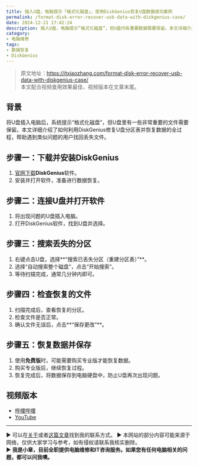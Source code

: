 ```yaml
---
title: 插入U盘，电脑提示「格式化磁盘」，使用DiskGenius恢复U盘数据成功案例
permalink: /format-disk-error-recover-usb-data-with-diskgenius-case/
date: 2024-12-21 17:42:24
description: 插入U盘，电脑提示“格式化磁盘”，但U盘内有重要数据需要保留。本文详细介绍了如何利用DiskGenius修复U盘分区表并恢复数据的全过程，帮助遇到类似问题的用户找回丢失文件。
category:
- 电脑维修
tags:
- 数据恢复
- DiskGenius
---
```


> 原文地址：<https://itxiaozhang.com/format-disk-error-recover-usb-data-with-diskgenius-case/>  
> 本文配合视频食用效果最佳，视频版本在文章末尾。

## 背景  

将U盘插入电脑后，系统提示“格式化磁盘”，但U盘里有一些非常重要的文件需要保留。本文详细介绍了如何利用DiskGenius修复U盘分区表并恢复数据的全过程，帮助遇到类似问题的用户找回丢失文件。

## 步骤一：下载并安装DiskGenius  

1. [官网下载](https://www.diskgenius.cn/)**DiskGenius**软件。  
2. 安装并打开软件，准备进行数据恢复。

## 步骤二：连接U盘并打开软件  

1. 将出现问题的U盘插入电脑。  
2. 打开DiskGenius软件，找到U盘并选择。

## 步骤三：搜索丢失的分区  

1. 右键点击U盘，选择**“搜索已丢失分区（重建分区表）”**。  
2. 选择“自动搜索整个磁盘”，点击“开始搜索”。  
3. 等待扫描完成，通常几分钟内即可。

## 步骤四：检查恢复的文件  

1. 扫描完成后，查看恢复的分区。  
2. 检查文件是否正常。  
3. 确认文件无误后，点击**“保存更改”**。

## 步骤五：恢复数据并保存  

1. 使用**免费版**时，可能需要购买专业版才能恢复数据。  
2. 购买专业版后，继续恢复过程。  
3. 恢复完成后，将数据保存到电脑硬盘中，防止U盘再次出现问题。

## 视频版本

- [哔哩哔哩](https://www.bilibili.com/video/BV1tkktYTEGB)
- [YouTube](https://youtu.be/AMm-73oH9yw?si=H3GH96ybn0zd-6nj)

---
▶ 可以在[关于](https://itxiaozhang.com/about/)或者[这篇文章](https://itxiaozhang.com/about-computer-repair-services-with-me/)找到我的联系方式。
▶ 本网站的部分内容可能来源于网络，仅供大家学习与参考，如有侵权请联系我核实删除。  
▶ **我是小章，目前全职提供电脑维修和IT咨询服务。如果您有任何电脑相关的问题，都可以问我噢。**  
